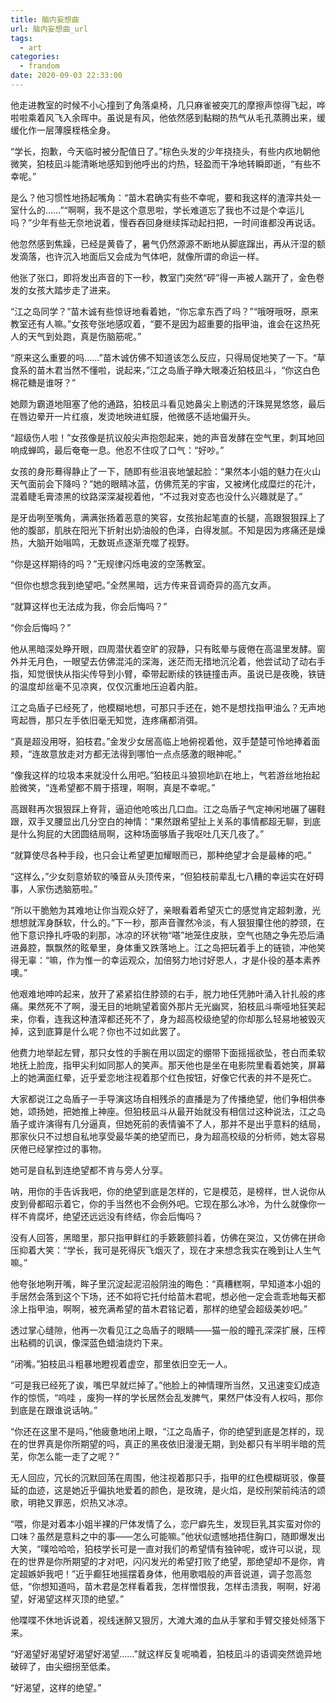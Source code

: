 ```yaml
---
title: 脑内妄想曲
url: 脑内妄想曲_url
tags:
  - art
categories:
  - frandom
date: 2020-09-03 22:33:00
---
```

他走进教室的时候不小心撞到了角落桌椅，几只麻雀被突兀的摩擦声惊得飞起，哗啦啦乘着风飞入余晖中。虽说是有风，他依然感到黏糊的热气从毛孔蒸腾出来，缓缓化作一层薄膜桎梏全身。

<!-- more -->

“学长，抱歉，今天临时被分配值日了。”棕色头发的少年挠挠头，有些内疚地朝他微笑，狛枝凪斗能清晰地感知到他呼出的灼热，轻盈而干净地转瞬即逝，“有些不幸呢。”

是么？他习惯性地扬起嘴角：“苗木君确实有些不幸呢，要和我这样的渣滓共处一室什么的……”“啊啊，我不是这个意思啦，学长难道忘了我也不过是个幸运儿吗？”少年有些无奈地说着，慢吞吞回身继续挥动起扫把，一时间谁都没再说话。

他忽然感到焦躁，已经是黄昏了，暑气仍然源源不断地从脚底蹿出，再从汗湿的额发滴落，也许沉入地面后又会成为气体吧，就像所谓的命运一样。

他张了张口，即将发出声音的下一秒，教室门突然“砰”得一声被人踹开了，金色卷发的女孩大踏步走了进来。

“江之岛同学？”苗木诚有些惊讶地看着她，“你忘拿东西了吗？”“哦呀哦呀，原来教室还有人嘛。”女孩夸张地感叹着，“要不是因为超重要的指甲油，谁会在这热死人的天气到处跑，真是伤脑筋呢。”

“原来这么重要的吗……”苗木诚仿佛不知道该怎么反应，只得局促地笑了一下。“草食系的苗木君当然不懂啦，说起来，”江之岛盾子睁大眼凑近狛枝凪斗，“你这白色棉花糖是谁呀？”

她颇为霸道地阻塞了他的通路，狛枝凪斗看见她鼻尖上剔透的汗珠晃晃悠悠，最后在唇边晕开一片红痕，发烫地映进虹膜，他微感不适地偏开头。

“超级伤人啦！”女孩像是抗议般尖声抱怨起来，她的声音发酵在空气里，刺耳地回响成蝉鸣，最后奄奄一息。他忍不住叹了口气：“好吵。”

女孩的身形蓦得静止了一下，随即有些沮丧地皱起脸：“果然本小姐的魅力在火山天气面前会下降吗？”她的眼睛冰蓝，仿佛荒芜的宇宙，又被烤化成糜烂的花汁，混着睫毛膏漆黑的纹路深深凝视着他，“不过我对变态也没什么兴趣就是了。”

是牙齿咧至嘴角，满满张扬着恶意的笑容，女孩抬起笔直的长腿，高跟狠狠踩上了他的腹部，肌肤在阳光下折射出奶油般的色泽，白得发腻。不知是因为疼痛还是燥热，大脑开始嗡鸣，无数斑点逐渐充噬了视野。

“你是这样期待的吗？”无规律闪烁电波的空荡教室。

“但你也想念我到绝望吧。”全然黑暗，远方传来音调奇异的高亢女声。

“就算这样也无法成为我，你会后悔吗？”

“你会后悔吗？”



他从黑暗深处睁开眼，四周潜伏着空旷的寂静，只有眩晕与疲倦在高温里发酵。窗外并无月色，一眼望去仿佛混沌的深海，迷茫而无措地沉沦着，他尝试动了动右手指，知觉很快从指尖传导到小臂，牵带起断续的铁链撞击声。虽说已是夜晚，铁链的温度却丝毫不见凉爽，仅仅沉重地压迫着内脏。

江之岛盾子已经死了，他模糊地想，可那只手还在，她不是想找指甲油么？无声地弯起唇，那只左手依旧毫无知觉，连疼痛都消弭。

“真是超没用呀，狛枝君。”金发少女居高临上地俯视着他，双手楚楚可怜地捧着面颊，“连故意放走对方都无法得到哪怕一点点感激的眼神呢。”

“像我这样的垃圾本来就没什么用吧。”狛枝凪斗狼狈地趴在地上，气若游丝地抬起脸微笑，“连希望都不屑于搭理，啊啊，真是不幸呢。”

高跟鞋再次狠狠踩上脊背，逼迫他呛咳出几口血。江之岛盾子气定神闲地碾了碾鞋跟，双手叉腰显出几分空白的神情：“果然跟希望扯上关系的事情都超无聊，到底是什么狗屁的大团圆结局啊，这种场面够盾子我呕吐几天几夜了。”

“就算使尽各种手段，也只会让希望更加耀眼而已，那种绝望才会是最棒的吧。”

“这样么，”少女刻意娇软的嗓音从头顶传来，“但狛枝前辈乱七八糟的幸运实在好碍事，人家伤透脑筋啦。”

“所以干脆勉为其难地让你当观众好了，亲眼看着希望灭亡的感觉肯定超刺激，光想想就浑身酥软，什么的。”下一秒，那声音骤然冷淡，有人狠狠攥住他的脖颈，在他下意识挣扎呼吸的刹那，冰凉的环状物“嗒”地笼住皮肤，空气也随之争先恐后涌进鼻腔，飘飘然的眩晕里，身体重又跌落地上。江之岛把玩着手上的链锁，冲他笑得无辜：“嘛，作为惟一的幸运观众，加倍努力地讨好恩人，才是仆役的基本素养噢。”

他艰难地呻吟起来，放开了紧紧掐住脖颈的右手，脱力地任凭肺叶涌入针扎般的疼痛。果然死不了啊，漫无目的地眺望着窗外那片无光幽冥，狛枝凪斗嘶哑地狂笑起来，你看，连我这种渣滓都还死不了，身为超高校级绝望的你却那么轻易地被毁灭掉，这到底算是什么呢？你也不过如此罢了。

他费力地举起左臂，那只女性的手腕在用以固定的绷带下面摇摇欲坠，苍白而柔软地抚上脸庞，指甲尖利如同那人的笑声。那天他也是坐在电影院里看着她笑，屏幕上的她满面红晕，近乎爱恋地注视着那个红色按钮，好像它代表的并不是死亡。

大家都说江之岛盾子一手导演这场自相残杀的直播是为了传播绝望，他们争相供奉她，颂扬她，把她推上神座。但狛枝凪斗从最开始就没有相信过这种说法，江之岛盾子或许演得有几分逼真，但她死前的表情骗不了人，那并不是出乎意料的结局，那家伙只不过想自私地享受最华美的绝望而已，身为超高校级的分析师，她太容易厌倦已经掌控过的事物。

她可是自私到连绝望都不肯与旁人分享。

呐，用你的手告诉我吧，你的绝望到底是怎样的，它是模范，是榜样，世人说你从皮到骨都昭示着它，你的手当然也不会例外吧。它现在那么冰冷，为什么就像你一样不肯腐坏，绝望还远远没有终结，你会后悔吗？

没有人回答，黑暗里，那只指甲鲜红的手簌簌颤抖着，仿佛在哭泣，又仿佛在拼命压抑着大笑：“学长，我可是死得灰飞烟灭了，现在才来想念我实在晚到让人生气嘛。”

他夸张地咧开嘴，眸子里沉淀起泥沼般阴浊的晦色：“真糟糕啊，早知道本小姐的手居然会落到这个下场，还不如将它托付给苗木君呢，想必他一定会乖乖地每天都涂上指甲油，啊啊，被充满希望的苗木君铭记着，那样的绝望会超级美妙吧。”

透过掌心缝隙，他再一次看见江之岛盾子的眼睛——猫一般的瞳孔深深扩展，压榨出粘稠的讥讽，像深蓝色蜡油烧灼下来。

“闭嘴。”狛枝凪斗粗暴地瞪视着虚空，那里依旧空无一人。

“可是我已经死了诶，嘴巴早就烂掉了。”他脸上的神情理所当然，又迅速变幻成造作的惊慌，“呜哇 ，废狗一样的学长居然会乱发脾气，果然尸体没有人权吗，那你到底是在跟谁说话呐。”

“你还在这里不是吗，”他疲惫地闭上眼，“江之岛盾子，你的绝望到底是怎样的，现在的世界真是你所期望的吗，真正的黑夜依旧漫漫无期，到处都只有半明半暗的荒芜，你怎么能一走了之呢？”

无人回应，冗长的沉默回荡在周围，他注视着那只手，指甲的红色模糊斑驳，像蔓延的血迹，这是她近乎偏执地爱着的颜色，是玫瑰，是火焰，是绞刑架前纯洁的颂歌，明艳又罪恶，炽热又冰凉。

“喂，你是对着本小姐半裸的尸体发情了么，恋尸癖先生，发现巨乳其实蛮对你的口味？虽然是意料之中的事——怎么可能嘛。”他状似遗憾地捂住胸口，随即爆发出大笑，“噗哈哈哈，狛枝学长可是一直对我们的希望情有独钟呢，或许可以说，现在的世界是你所期望的才对吧，闪闪发光的希望打败了绝望，那绝望却不是你，肯定超嫉妒我吧！”近乎癫狂地摇摆着身体，他用歌唱般的声音说道，调子忽高忽低，“你想知道吗，苗木君是怎样看着我，怎样憎恨我，怎样击溃我，啊啊，好渴望，好渴望这样灭顶的绝望。”

他喋喋不休地诉说着，视线迷醉又狠厉，大滩大滩的血从手掌和手臂交接处倾落下来。

“好渴望好渴望好渴望好渴望……”就这样反复呢喃着，狛枝凪斗的语调突然诡异地破碎了，由尖细拐至低柔。

“好渴望，这样的绝望。”
